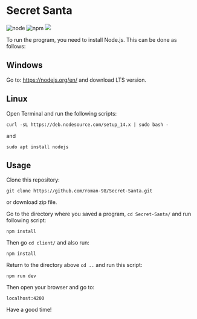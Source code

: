 # Secret Santa
![node](https://img.shields.io/node/v/express/latest) ![npm](https://img.shields.io/npm/v/npm) ![](https://img.shields.io/steam/size/370?color=orange)

To run the program, you need to install Node.js. This can be done as follows: 

## Windows
Go to:
https://nodejs.org/en/
and download LTS version.

## Linux

Open Terminal and run the following scripts:  

```
curl -sL https://deb.nodesource.com/setup_14.x | sudo bash -
```
and
```
sudo apt install nodejs
```
## Usage
Clone this repository: 
```
git clone https://github.com/roman-98/Secret-Santa.git
```
or download zip file.

Go to the directory where you saved a program, `cd Secret-Santa/` and run following script:

```
npm install
```
Then go `cd client/` and also run:

```
npm install
```
Return to the directory above `cd ..` and run this script: 

```
npm run dev
```

Then open your browser and go to:

```
localhost:4200
```

Have a good time!
